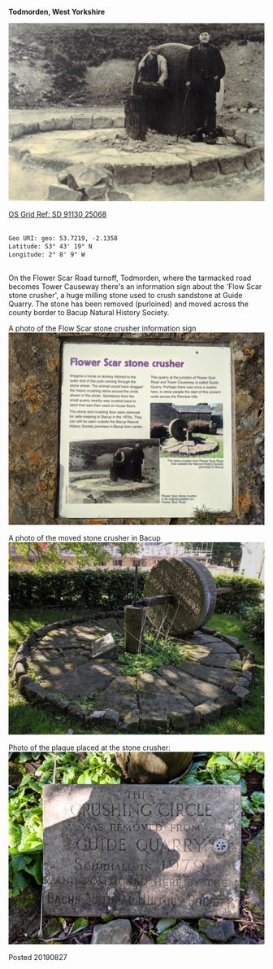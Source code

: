 **Todmorden, West Yorkshire**

![flower_scar_1](images/flower_scar_1.jpg)

[OS Grid Ref: SD 91130 25068](https://osmaps.ordnancesurvey.co.uk/53.72195,-2.13588,16/pin)

```

Geo URI: geo: 53.7219, -2.1358
Latitude: 53° 43' 19" N
Longitude: 2° 8' 9" W
    
```

On the Flower Scar Road turnoff, Todmorden, where the tarmacked road becomes Tower Causeway there's an information sign about the 'Flow Scar stone crusher', a huge milling stone used to crush sandstone at Guide Quarry. The stone has been removed (purloined) and moved across the county border to Bacup Natural History Society.

A photo of the Flow Scar stone crusher information sign
![flower_scar_2](images/flower_scar_2.jpg)

A photo of the moved stone crusher in Bacup
![flower_scar_3](images/flower_scar_3.jpeg)

Photo of the plaque placed at the stone crusher:
![flower_scar_4](images/flower_scar_4.jpg)

Posted 20190827